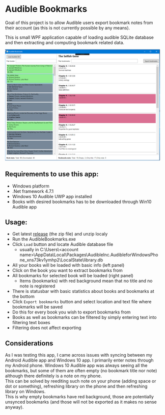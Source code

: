 # Audible Bookmarks

Goal of this project is to allow Audible users export bookmark notes from their account (as this is not currently possible by any means).

This is small WPF application capable of loading audible SQLite database and then extracting and computing bookmark related data.

![Audible Bookmarks app](AudibleBookmarks.png)

## Requirements to use this app:
* Windows platform
* .Net framework 4.7.1
* Windows 10 Audible UWP app installed
* Books with desired bookmarks has to be downloaded through Win10 Audible app

## Usage:
* Get latest [release](https://github.com/vatioz/AudibleBookmarks/releases) (the zip file) and unzip localy
* Run the AudibleBookmarks.exe
* Click `Load` button and locate Audible database file
  * usually in C:\Users\\\<account name>\AppData\Local\Packages\AudibleInc.AudibleforWindowsPhone_xns73kv1ymhp2\LocalState\library.db
* All your books will be loaded with basic info (left panel)
* Click on the book you want to extract bookmarks from
* All bookmarks for selected book will be loaded (right panel)
  * Items (bookmarks) with red background mean that no title and no note is registered 
* There is statusbar with basic statistics about books and bookmarks at the bottom
* Click `Export bookmarks` button and select location and text file where bookmarks will be saved
* Do this for every book you wish to export bookmarks from
* Books as well as bookmarks can be filtered by simply entering text into filtering text boxes
* Filtering does not affect exporting

## Considerations
As I was testing this app, I came across issues with syncing between my Android Audible app and Windows 10 app. I primarily enter notes through my Android phone. Windows 10 Audible app was always seeing all the bookmarks, but some of them are often empty (no bookmark title nor note) although there definitely is a note on my phone.  
This can be solved by reediting such note on your phone (adding space or dot or something), refreshing library on the phone and then refreshing library on Windows.  
This is why empty bookmarks have red background, those are potentially unsynced bookmarks (and those will not be exported as it makes no sense anyway). 



